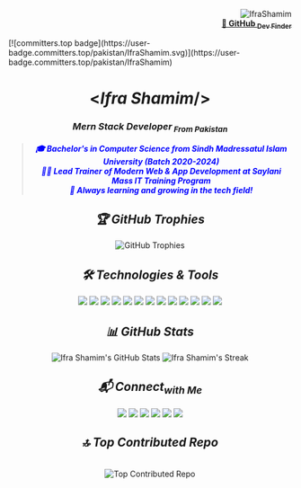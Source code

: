 <p align="right"> <img src="https://komarev.com/ghpvc/?username=IfraShamim&label=Profile%20views&color=0e75b6&style=flat" alt="IfraShamim" /><br/>
<b><a href="https://ifrashamim.github.io/Github-Dev-Finder/" target="_blank" align="right">
    &#x1F517; GitHub <sub>Dev Finder</sub>
</a></b></p>
[![committers.top badge](https://user-badge.committers.top/pakistan/IfraShamim.svg)](https://user-badge.committers.top/pakistan/IfraShamim)
<h1 align="center"><<i>Ifra Shamim</i>/></h1>
<h3 align="center"><i>Mern Stack Developer<sub> From Pakistan</sub></i></h3>
<blockquote>
  <p align="center" style="color: blue;">
    <b><i>
      🎓 Bachelor's in Computer Science from Sindh Madressatul Islam University (Batch 2020-2024)
      <br>
      👨‍🏫 Lead Trainer of Modern Web & App Development at Saylani Mass IT Training Program
      <br>
      🌟 Always learning and growing in the tech field!
    </i></b>
  </p>
</blockquote>

<h2 align="center"><i>🏆 GitHub Trophies</i></h2>

<div align="center">
  <img 
    src="https://github-profile-trophy.vercel.app/?username=IfraShamim&theme=onedark&no-frame=true&no-bg=true&margin-w=4" 
    alt="GitHub Trophies"
    style="max-width: 100%; height: auto;">
</div>

<h2 align="center"><i>🛠️ Technologies & Tools</i></h2>
<p align="center">
  <img src="https://img.shields.io/badge/HTML5-E34F26?style=for-the-badge&logo=html5&logoColor=white&color=333333" />
  <img src="https://img.shields.io/badge/CSS3-1572B6?style=for-the-badge&logo=css3&logoColor=white&color=333333" />
  <img src="https://img.shields.io/badge/Bootstrap5-563D7C?style=for-the-badge&logo=bootstrap&logoColor=white&color=333333" />
  <img src="https://img.shields.io/badge/JavaScript-F7DF1E?style=for-the-badge&logo=javascript&logoColor=white&color=333333" />
  <img src="https://img.shields.io/badge/ES6-F7DF1E?style=for-the-badge&logo=javascript&logoColor=white&color=333333" />
  <img src="https://img.shields.io/badge/Typescript-3178C6?style=for-the-badge&logo=typescript&logoColor=white&color=333333" />
  <img src="https://img.shields.io/badge/TailwindCSS-06B6D4?style=for-the-badge&logo=tailwind-css&logoColor=white&color=333333" />
  <img src="https://img.shields.io/badge/Firebase-FFCA28?style=for-the-badge&logo=firebase&logoColor=white&color=333333" />
  <img src="https://img.shields.io/badge/React-61DAFB?style=for-the-badge&logo=react&logoColor=white&color=333333" />
  <img src="https://img.shields.io/badge/Node.js-339933?style=for-the-badge&logo=node.js&logoColor=white&color=333333" />
  <img src="https://img.shields.io/badge/Express.js-000000?style=for-the-badge&logo=express&logoColor=white&color=333333" />
  <img src="https://img.shields.io/badge/PWA-5A0FC8?style=for-the-badge&logo=pwa&logoColor=white&color=333333" />
  <img src="https://img.shields.io/badge/MongoDB-47A248?style=for-the-badge&logo=mongodb&logoColor=white&color=333333" />
</p>

<h2 align="center"><i>📊 GitHub Stats</i></h2>
<p align="center">
  <img src="https://github-readme-stats.vercel.app/api?username=IfraShamim&show_icons=true&count_private=true&theme=radical" alt="Ifra Shamim's GitHub Stats" />
  <img src="https://github-readme-streak-stats.herokuapp.com/?user=IfraShamim&theme=radical" alt="Ifra Shamim's Streak" />  
</p>
<h2 align="center"><i>📬 Connect<sub>with Me</sub></i></h2>
<p align="center">
  <a href="https://www.linkedin.com/in/ifra-shamim-ab5b62263/" target="_blank"><img src="https://img.shields.io/badge/LinkedIn-0A66C2?style=for-the-badge&logo=linkedin&logoColor=white&color=333333" /></a>
  <a href="https://github.com/IfraShamim" target="_blank"><img src="https://img.shields.io/badge/GitHub-181717?style=for-the-badge&logo=github&logoColor=white&color=333333" /></a>
  <a href="https://www.facebook.com/ifra.shamim.54/" target="_blank"><img src="https://img.shields.io/badge/Facebook-1877F2?style=for-the-badge&logo=facebook&logoColor=white&color=333333" /></a>
  <a href="https://www.instagram.com/ifra.shamim.54/" target="_blank"><img src="https://img.shields.io/badge/Instagram-E4405F?style=for-the-badge&logo=instagram&logoColor=white&color=333333" /></a>
  <a href="https://www.fiverr.com/start_selling?source=header_nav" target="_blank"><img src="https://img.shields.io/badge/Fiverr-1DBF73?style=for-the-badge&logo=fiverr&logoColor=white&color=333333" /></a>
  <a href="mailto:ifrashamim29@gmail.com" target="_blank"><img src="https://img.shields.io/badge/Gmail-EA4335?style=for-the-badge&logo=gmail&logoColor=white&color=333333" /></a>
</p>
<h2 align="center"><i>🔝 Top Contributed Repo</i></h2>
<br/>
<div align="center">
<img src="https://github-contributor-stats.vercel.app/api?username=IfraShamim&limit=5&theme=radical&combine_all_yearly_contributions=true" alt="Top Contributed Repo">
</div>

<br/>


